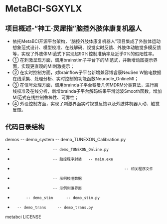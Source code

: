 # MetaBCI-SGXYLX

## 项目概述-“神工·灵犀指”脑控外肢体康复机器人
- 依托MetaBCI开源平台架构，“脑控外肢体康复机器人”项目集成了外肢体运动想象范式设计、模型校准、在线解码、视觉实时反馈、外肢体动触觉多模反馈等，实现了外肢体MI范式下实现超90%控制准确率及近乎0%的假阳性率。
- ① 在刺激呈现方面，调用brainstim子平台下的MI范式，并新增动图提示界面，实现更直观的MI刺激提示；
- ② 在实时控制方面，对brainflow子平台新增兼容博睿康NeuSen W脑电数据在线采集、处理分析、实时控制的功能函数Neuracle_OnlineMI；
- ③ 在信号处理方面，调用brainda子平台黎曼几何MDRM分类算法，进行离线校准及在线分析，新增brainda子平台解码结果平滑滤波Smooth函数，增加MI范式在线控制鲁棒性、可靠性；
- ④ 外设控制方面，实现了刺激界面实时视觉反馈以及外肢体机器人动、触觉反馈。

## 代码目录结构
demos -- demo_system	-- demo_TUNEXON_Calibration.py
-	                    -- demo_TUNEXON_Online.py
-	                    -- 脑控程序封装 	-- main.exe
-								                        -- 相关程序文件
-	                    -- 示例校准数据
-	                    -- 示例刺激界面
-			-- demo_stim	  -- demo_stim.py
-	    -- demo_trans	  -- demo_trans.py
metabci	
LICENSE

